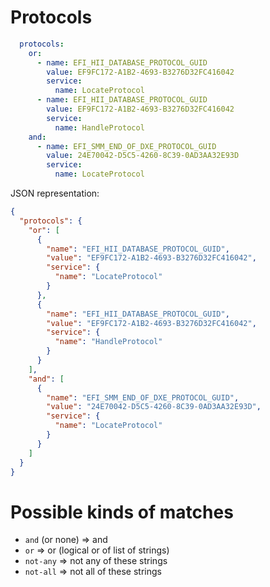 # Protocols

```yaml
  protocols:
    or:
      - name: EFI_HII_DATABASE_PROTOCOL_GUID
        value: EF9FC172-A1B2-4693-B3276D32FC416042
        service:
          name: LocateProtocol
      - name: EFI_HII_DATABASE_PROTOCOL_GUID
        value: EF9FC172-A1B2-4693-B3276D32FC416042
        service:
          name: HandleProtocol
    and:
      - name: EFI_SMM_END_OF_DXE_PROTOCOL_GUID
        value: 24E70042-D5C5-4260-8C39-0AD3AA32E93D
        service:
          name: LocateProtocol
```

JSON representation:

```json
{
  "protocols": {
    "or": [
      {
        "name": "EFI_HII_DATABASE_PROTOCOL_GUID",
        "value": "EF9FC172-A1B2-4693-B3276D32FC416042",
        "service": {
          "name": "LocateProtocol"
        }
      },
      {
        "name": "EFI_HII_DATABASE_PROTOCOL_GUID",
        "value": "EF9FC172-A1B2-4693-B3276D32FC416042",
        "service": {
          "name": "HandleProtocol"
        }
      }
    ],
    "and": [
      {
        "name": "EFI_SMM_END_OF_DXE_PROTOCOL_GUID",
        "value": "24E70042-D5C5-4260-8C39-0AD3AA32E93D",
        "service": {
          "name": "LocateProtocol"
        }
      }
    ]
  }
}
```

# Possible kinds of matches

- `and` (or none) => and
- `or` => or (logical or of list of strings)
- `not-any` => not any of these strings
- `not-all` => not all of these strings
